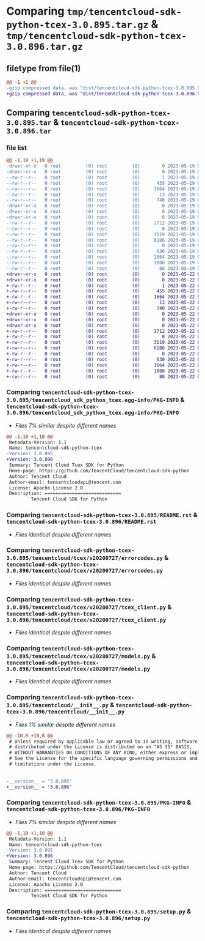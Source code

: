 # Comparing `tmp/tencentcloud-sdk-python-tcex-3.0.895.tar.gz` & `tmp/tencentcloud-sdk-python-tcex-3.0.896.tar.gz`

## filetype from file(1)

```diff
@@ -1 +1 @@
-gzip compressed data, was "dist/tencentcloud-sdk-python-tcex-3.0.895.tar", last modified: Fri May 19 03:01:00 2023, max compression
+gzip compressed data, was "dist/tencentcloud-sdk-python-tcex-3.0.896.tar", last modified: Mon May 22 00:33:15 2023, max compression
```

## Comparing `tencentcloud-sdk-python-tcex-3.0.895.tar` & `tencentcloud-sdk-python-tcex-3.0.896.tar`

### file list

```diff
@@ -1,19 +1,19 @@
-drwxr-xr-x   0 root         (0) root         (0)        0 2023-05-19 03:01:00.000000 tencentcloud-sdk-python-tcex-3.0.895/
-drwxr-xr-x   0 root         (0) root         (0)        0 2023-05-19 03:01:00.000000 tencentcloud-sdk-python-tcex-3.0.895/tencentcloud_sdk_python_tcex.egg-info/
--rw-r--r--   0 root         (0) root         (0)        1 2023-05-19 03:01:00.000000 tencentcloud-sdk-python-tcex-3.0.895/tencentcloud_sdk_python_tcex.egg-info/dependency_links.txt
--rw-r--r--   0 root         (0) root         (0)      455 2023-05-19 03:01:00.000000 tencentcloud-sdk-python-tcex-3.0.895/tencentcloud_sdk_python_tcex.egg-info/SOURCES.txt
--rw-r--r--   0 root         (0) root         (0)     1664 2023-05-19 03:01:00.000000 tencentcloud-sdk-python-tcex-3.0.895/tencentcloud_sdk_python_tcex.egg-info/PKG-INFO
--rw-r--r--   0 root         (0) root         (0)       13 2023-05-19 03:01:00.000000 tencentcloud-sdk-python-tcex-3.0.895/tencentcloud_sdk_python_tcex.egg-info/top_level.txt
--rw-r--r--   0 root         (0) root         (0)      740 2023-05-19 03:01:00.000000 tencentcloud-sdk-python-tcex-3.0.895/README.rst
-drwxr-xr-x   0 root         (0) root         (0)        0 2023-05-19 03:01:00.000000 tencentcloud-sdk-python-tcex-3.0.895/tencentcloud/
-drwxr-xr-x   0 root         (0) root         (0)        0 2023-05-19 03:01:00.000000 tencentcloud-sdk-python-tcex-3.0.895/tencentcloud/tcex/
-drwxr-xr-x   0 root         (0) root         (0)        0 2023-05-19 03:01:00.000000 tencentcloud-sdk-python-tcex-3.0.895/tencentcloud/tcex/v20200727/
--rw-r--r--   0 root         (0) root         (0)     1712 2023-05-19 03:01:00.000000 tencentcloud-sdk-python-tcex-3.0.895/tencentcloud/tcex/v20200727/errorcodes.py
--rw-r--r--   0 root         (0) root         (0)        0 2023-05-19 03:01:00.000000 tencentcloud-sdk-python-tcex-3.0.895/tencentcloud/tcex/v20200727/__init__.py
--rw-r--r--   0 root         (0) root         (0)     3119 2023-05-19 03:01:00.000000 tencentcloud-sdk-python-tcex-3.0.895/tencentcloud/tcex/v20200727/tcex_client.py
--rw-r--r--   0 root         (0) root         (0)     6286 2023-05-19 03:01:00.000000 tencentcloud-sdk-python-tcex-3.0.895/tencentcloud/tcex/v20200727/models.py
--rw-r--r--   0 root         (0) root         (0)        0 2023-05-19 03:01:00.000000 tencentcloud-sdk-python-tcex-3.0.895/tencentcloud/tcex/__init__.py
--rw-r--r--   0 root         (0) root         (0)      630 2023-05-19 03:01:00.000000 tencentcloud-sdk-python-tcex-3.0.895/tencentcloud/__init__.py
--rw-r--r--   0 root         (0) root         (0)     1664 2023-05-19 03:01:00.000000 tencentcloud-sdk-python-tcex-3.0.895/PKG-INFO
--rw-r--r--   0 root         (0) root         (0)     1008 2023-05-19 03:01:00.000000 tencentcloud-sdk-python-tcex-3.0.895/setup.py
--rw-r--r--   0 root         (0) root         (0)       88 2023-05-19 03:01:00.000000 tencentcloud-sdk-python-tcex-3.0.895/setup.cfg
+drwxr-xr-x   0 root         (0) root         (0)        0 2023-05-22 00:33:15.000000 tencentcloud-sdk-python-tcex-3.0.896/
+drwxr-xr-x   0 root         (0) root         (0)        0 2023-05-22 00:33:15.000000 tencentcloud-sdk-python-tcex-3.0.896/tencentcloud_sdk_python_tcex.egg-info/
+-rw-r--r--   0 root         (0) root         (0)        1 2023-05-22 00:33:15.000000 tencentcloud-sdk-python-tcex-3.0.896/tencentcloud_sdk_python_tcex.egg-info/dependency_links.txt
+-rw-r--r--   0 root         (0) root         (0)      455 2023-05-22 00:33:15.000000 tencentcloud-sdk-python-tcex-3.0.896/tencentcloud_sdk_python_tcex.egg-info/SOURCES.txt
+-rw-r--r--   0 root         (0) root         (0)     1664 2023-05-22 00:33:15.000000 tencentcloud-sdk-python-tcex-3.0.896/tencentcloud_sdk_python_tcex.egg-info/PKG-INFO
+-rw-r--r--   0 root         (0) root         (0)       13 2023-05-22 00:33:15.000000 tencentcloud-sdk-python-tcex-3.0.896/tencentcloud_sdk_python_tcex.egg-info/top_level.txt
+-rw-r--r--   0 root         (0) root         (0)      740 2023-05-22 00:33:15.000000 tencentcloud-sdk-python-tcex-3.0.896/README.rst
+drwxr-xr-x   0 root         (0) root         (0)        0 2023-05-22 00:33:15.000000 tencentcloud-sdk-python-tcex-3.0.896/tencentcloud/
+drwxr-xr-x   0 root         (0) root         (0)        0 2023-05-22 00:33:15.000000 tencentcloud-sdk-python-tcex-3.0.896/tencentcloud/tcex/
+drwxr-xr-x   0 root         (0) root         (0)        0 2023-05-22 00:33:15.000000 tencentcloud-sdk-python-tcex-3.0.896/tencentcloud/tcex/v20200727/
+-rw-r--r--   0 root         (0) root         (0)     1712 2023-05-22 00:33:15.000000 tencentcloud-sdk-python-tcex-3.0.896/tencentcloud/tcex/v20200727/errorcodes.py
+-rw-r--r--   0 root         (0) root         (0)        0 2023-05-22 00:33:15.000000 tencentcloud-sdk-python-tcex-3.0.896/tencentcloud/tcex/v20200727/__init__.py
+-rw-r--r--   0 root         (0) root         (0)     3119 2023-05-22 00:33:15.000000 tencentcloud-sdk-python-tcex-3.0.896/tencentcloud/tcex/v20200727/tcex_client.py
+-rw-r--r--   0 root         (0) root         (0)     6286 2023-05-22 00:33:15.000000 tencentcloud-sdk-python-tcex-3.0.896/tencentcloud/tcex/v20200727/models.py
+-rw-r--r--   0 root         (0) root         (0)        0 2023-05-22 00:33:15.000000 tencentcloud-sdk-python-tcex-3.0.896/tencentcloud/tcex/__init__.py
+-rw-r--r--   0 root         (0) root         (0)      630 2023-05-22 00:33:15.000000 tencentcloud-sdk-python-tcex-3.0.896/tencentcloud/__init__.py
+-rw-r--r--   0 root         (0) root         (0)     1664 2023-05-22 00:33:15.000000 tencentcloud-sdk-python-tcex-3.0.896/PKG-INFO
+-rw-r--r--   0 root         (0) root         (0)     1008 2023-05-22 00:33:15.000000 tencentcloud-sdk-python-tcex-3.0.896/setup.py
+-rw-r--r--   0 root         (0) root         (0)       88 2023-05-22 00:33:15.000000 tencentcloud-sdk-python-tcex-3.0.896/setup.cfg
```

### Comparing `tencentcloud-sdk-python-tcex-3.0.895/tencentcloud_sdk_python_tcex.egg-info/PKG-INFO` & `tencentcloud-sdk-python-tcex-3.0.896/tencentcloud_sdk_python_tcex.egg-info/PKG-INFO`

 * *Files 7% similar despite different names*

```diff
@@ -1,10 +1,10 @@
 Metadata-Version: 1.1
 Name: tencentcloud-sdk-python-tcex
-Version: 3.0.895
+Version: 3.0.896
 Summary: Tencent Cloud Tcex SDK for Python
 Home-page: https://github.com/TencentCloud/tencentcloud-sdk-python
 Author: Tencent Cloud
 Author-email: tencentcloudapi@tencent.com
 License: Apache License 2.0
 Description: ============================
         Tencent Cloud SDK for Python
```

### Comparing `tencentcloud-sdk-python-tcex-3.0.895/README.rst` & `tencentcloud-sdk-python-tcex-3.0.896/README.rst`

 * *Files identical despite different names*

### Comparing `tencentcloud-sdk-python-tcex-3.0.895/tencentcloud/tcex/v20200727/errorcodes.py` & `tencentcloud-sdk-python-tcex-3.0.896/tencentcloud/tcex/v20200727/errorcodes.py`

 * *Files identical despite different names*

### Comparing `tencentcloud-sdk-python-tcex-3.0.895/tencentcloud/tcex/v20200727/tcex_client.py` & `tencentcloud-sdk-python-tcex-3.0.896/tencentcloud/tcex/v20200727/tcex_client.py`

 * *Files identical despite different names*

### Comparing `tencentcloud-sdk-python-tcex-3.0.895/tencentcloud/tcex/v20200727/models.py` & `tencentcloud-sdk-python-tcex-3.0.896/tencentcloud/tcex/v20200727/models.py`

 * *Files identical despite different names*

### Comparing `tencentcloud-sdk-python-tcex-3.0.895/tencentcloud/__init__.py` & `tencentcloud-sdk-python-tcex-3.0.896/tencentcloud/__init__.py`

 * *Files 1% similar despite different names*

```diff
@@ -10,8 +10,8 @@
 # Unless required by applicable law or agreed to in writing, software
 # distributed under the License is distributed on an "AS IS" BASIS,
 # WITHOUT WARRANTIES OR CONDITIONS OF ANY KIND, either express or implied.
 # See the License for the specific language governing permissions and
 # limitations under the License.
 
 
-__version__ = '3.0.895'
+__version__ = '3.0.896'
```

### Comparing `tencentcloud-sdk-python-tcex-3.0.895/PKG-INFO` & `tencentcloud-sdk-python-tcex-3.0.896/PKG-INFO`

 * *Files 7% similar despite different names*

```diff
@@ -1,10 +1,10 @@
 Metadata-Version: 1.1
 Name: tencentcloud-sdk-python-tcex
-Version: 3.0.895
+Version: 3.0.896
 Summary: Tencent Cloud Tcex SDK for Python
 Home-page: https://github.com/TencentCloud/tencentcloud-sdk-python
 Author: Tencent Cloud
 Author-email: tencentcloudapi@tencent.com
 License: Apache License 2.0
 Description: ============================
         Tencent Cloud SDK for Python
```

### Comparing `tencentcloud-sdk-python-tcex-3.0.895/setup.py` & `tencentcloud-sdk-python-tcex-3.0.896/setup.py`

 * *Files identical despite different names*

